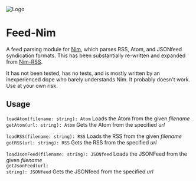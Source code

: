 ![Logo](logo.png)
# Feed-Nim
A feed parsing module for [Nim](https://nim-lang.org), which parses RSS, Atom, and JSONfeed syndication formats. This has been substantially re-written and expanded from [Nim-RSS](https://github.com/achesak/nim-rss).

It has not been tested, has no tests, and is mostly written by an inexperienced dope who barely understands Nim. It probably doesn't work. Use at your own risk.

## Usage

<code>loadAtom(filename: string): Atom</code> Loads the Atom from the given _filename_<br>
<code>getAtom(url: string): Atom</code> Gets the Atom from the specified _url_<br>

<code>loadRSS(filename: string): RSS</code> Loads the RSS from the given _filename_<br>
<code>getRSS(url: string): RSS</code> Gets the RSS from the specified _url_<br>

<code>loadJsonFeed(filename: string): JSONfeed</code> Loads the JSONFeed from the given _filename_<br>
<code>getJsonFeed(url: string): JSONfeed</code> Gets the JSONfeed from the specified _url_<br>